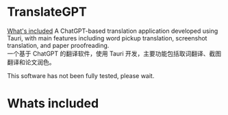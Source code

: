 # TranslateGPT
[What's included](#Whats-included)
A ChatGPT-based translation application developed using Tauri, with main features including word pickup translation, screenshot translation, and paper proofreading.<br>
一个基于 ChatGPT 的翻译软件，使用 Tauri 开发，主要功能包括取词翻译、截图翻译和论文润色。

This software has not been fully tested, please wait.

# Whats included
